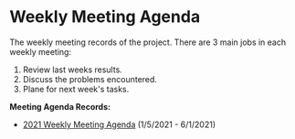 # Weekly Meeting Agenda
The weekly meeting records of the project. 
There are 3 main jobs in each weekly meeting: 
1. Review last weeks results. 
2. Discuss the problems encountered.
3. Plane for next week's tasks.


**Meeting Agenda Records:**
* [2021 Weekly Meeting Agenda](https://github.com/camdeno/F16Capstone/blob/main/Meeting%20Agenda/Capstone%20Weekly%20Meeting%20Agenda.pdf) (1/5/2021 - 6/1/2021)
